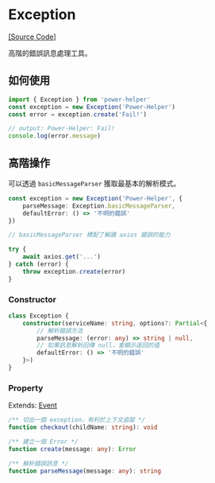 # Exception

[[Source Code]](https://github.com/KHC-ZhiHao/PowerHelper/blob/master/lib/modules/exception.ts)

高階的錯誤訊息處理工具。

## 如何使用

```ts
import { Exception } from 'power-helper'
const exception = new Exception('Power-Helper')
const error = exception.create('Fail!')

// output: Power-Helper: Fail!
console.log(error.message)
```

## 高階操作

可以透過 `basicMessageParser` 獲取最基本的解析模式。

```ts
const exception = new Exception('Power-Helper', {
    parseMessage: Exception.basicMessageParser,
    defaultError: () => '不明的錯誤'
})

// basicMessageParser 標配了解讀 axios 錯誤的能力

try {
    await axios.get('...')
} catch (error) {
    throw exception.create(error)
}
```

### Constructor

```ts
class Exception {
    constructor(serviceName: string, options?: Partial<{
        // 解析錯誤方法
        parseMessage: (error: any) => string | null,
        // 如果訊息解析回傳 null，會顯示返回的值
        defaultError: () => '不明的錯誤'
    }>)
}
```

### Property

Extends: [Event](./event.md)

```ts
/** 切出一個 exception，有利於上下文追蹤 */
function checkout(childName: string): void

/** 建立一個 Error */
function create(message: any): Error

/** 解析錯誤訊息 */
function parseMessage(message: any): string
```